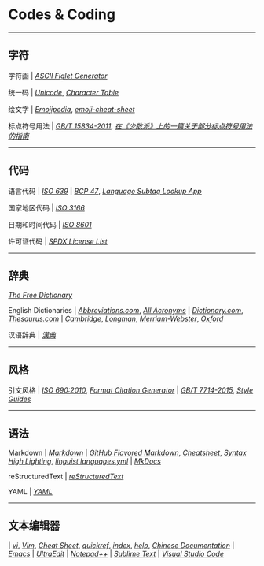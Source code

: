 # Codes & Coding

___
## 字符

字符画
| [*ASCII Figlet Generator*](https://askapache.com/online-tools/figlet-ascii/)

统一码
| [*Unicode*](https://unicode.org/),
  [*Character Table*](https://unicode-table.com/)

绘文字
| [*Emojipedia*](https://emojipedia.org/),
  [*emoji-cheat-sheet*](https://github.com/ikatyang/emoji-cheat-sheet)

标点符号用法
| [*GB/T 15834-2011*](http://openstd.samr.gov.cn/bzgk/gb/newGbInfo?hcno=22EA6D162E4110E752259661E1A0D0A8),
  [*在《少数派》上的一篇关于部分标点符号用法的指南*](https://sspai.com/post/45516)

___
## 代码

语言代码
| [*ISO 639*](https://iso.org/iso-639-language-codes.html)
| [*BCP 47*](https://tools.ietf.org/html/bcp47),
  [*Language Subtag Lookup App*](https://r12a.github.io/app-subtags/)

国家地区代码
| [*ISO 3166*](https://iso.org/iso-3166-country-codes.html)

日期和时间代码
| [*ISO 8601*](https://iso.org/iso-8601-date-and-time-format.html)

许可证代码
| [*SPDX License List*](https://spdx.org/licenses/)

___
## 辞典

[*The Free Dictionary*](https://thefreedictionary.com/)

English Dictionaries
| [*Abbreviations.com*](https://www.abbreviations.com/),
  [*All Acronyms*](https://allacronyms.com/)
| [*Dictionary.com*](https://dictionary.com/),
  [*Thesaurus.com*](https://thesaurus.com/)
| [*Cambridge*](https://dictionary.cambridge.org/),
  [*Longman*](https://ldoceonline.com/),
  [*Merriam-Webster*](https://merriam-webster.com/),
  [*Oxford*](https://lexico.com/)

汉语辞典
| [*漢典*](https://zdic.net/)

___
## 风格

引文风格
| [*ISO 690:2010*](https://iso.org/standard/43320.html),
  [*Format Citation Generator*](http://citationmachine.net/iso690-numeric-en/)
| [*GB/T 7714-2015*](http://openstd.samr.gov.cn/bzgk/gb/newGbInfo?hcno=7FA63E9BBA56E60471AEDAEBDE44B14C),
  [*Style Guides*](http://www.citethisforme.com/guides/chinese-gb7714-2005-numeric)

___
## 语法

Markdown
| [*Markdown*](https://daringfireball.net/markdown/)
| [*GitHub Flavored Markdown*](https://help.github.com/github/writing-on-github),
  [*Cheatsheet*](https://github.com/adam-p/markdown-here/wiki/Markdown-Cheatsheet),
  [*Syntax High Lighting*](https://help.github.com/github/writing-on-github/creating-and-highlighting-code-blocks#syntax-highlighting),
  [*linguist languages.yml*](https://github.com/github/linguist/blob/master/lib/linguist/languages.yml)
| [*MkDocs*](https://www.mkdocs.org/)

reStructuredText
| [*reStructuredText*](http://docutils.sourceforge.net/rst.html)

YAML
| [*YAML*](https://yaml.org/)

___
## 文本编辑器

| [*vi*](http://ex-vi.sourceforge.net/ "1976"),
  [*Vim*](https://www.vim.org/ "1991-11-02"),
  [*Cheat Sheet*](https://vim.rtorr.com/lang/zh_cn),
  [*quickref*](http://vimcdoc.sourceforge.net/doc/quickref.html),
  [*index*](http://vimcdoc.sourceforge.net/doc/index.html),
  [*help*](http://vimcdoc.sourceforge.net/doc/help.html),
  [*Chinese Documentation*](http://vimcdoc.sourceforge.net)
| [*Emacs*](https://www.gnu.org/software/emacs/ "1976")
| [*UltraEdit*](https://ultraedit.com/ "1994")
| [*Notepad++*](https://notepad-plus-plus.org/ "2003-11-24")
| [*Sublime Text*](https://www.sublimetext.com/ "2008-01-18")
| [*Visual Studio Code*](https://code.visualstudio.com/ "2015-04-29")
